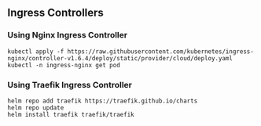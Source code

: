 ## Ingress Controllers

### Using Nginx Ingress Controller

```
kubectl apply -f https://raw.githubusercontent.com/kubernetes/ingress-nginx/controller-v1.6.4/deploy/static/provider/cloud/deploy.yaml
kubectl -n ingress-nginx get pod
```

### Using Traefik Ingress Controller

```
helm repo add traefik https://traefik.github.io/charts
helm repo update
helm install traefik traefik/traefik
```
